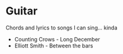 # Guitar
Chords and lyrics to songs I can sing... kinda


* Counting Crows - Long December
* Elliott Smith - Between the bars
